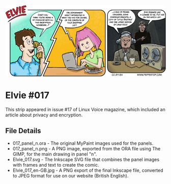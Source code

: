 ![Elvie comic strip #017](Elvie_017_en-GB.jpg)

Elvie #017
==========
This strip appeared in issue #17 of Linux Voice magazine, which included an article about privacy and encryption.


File Details
------------
* 017_panel_n.ora             - The original MyPaint images used for the panels.
* 017_panel_n.png             - A PNG image, exported from the ORA file using The GIMP, for the main drawing in panel "n".
* Elvie_017.svg               - The Inkscape SVG file that combines the panel images with frames and text to create the comic.
* Elvie_017_en-GB.jpg         - A PNG export of the final Inkscape file, converted to JPEG format for use on our website (British English).

